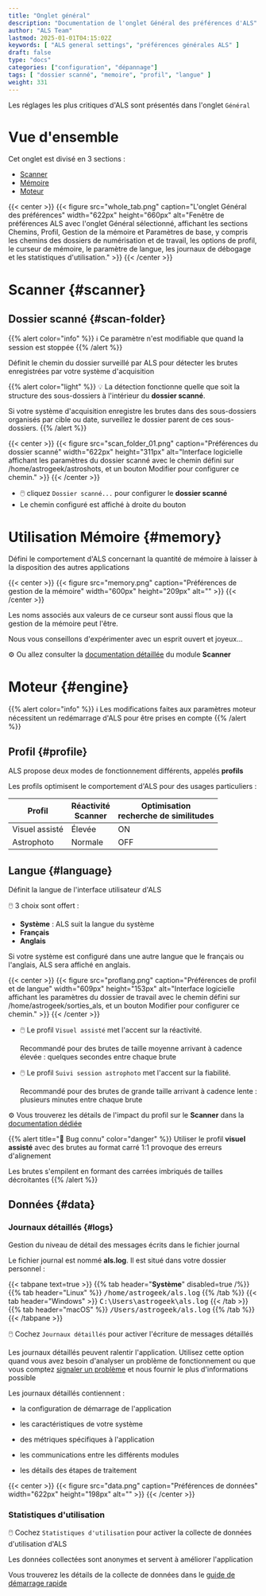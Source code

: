 ```yaml
---
title: "Onglet général"
description: "Documentation de l'onglet Général des préférences d'ALS"
author: "ALS Team"
lastmod: 2025-01-01T04:15:02Z
keywords: [ "ALS general settings", "préférences générales ALS" ]
draft: false
type: "docs"
categories: ["configuration", "dépannage"]
tags: [ "dossier scanné", "memoire", "profil", "langue" ]
weight: 331
---
```


Les réglages les plus critiques d'ALS sont présentés dans l'onglet `Général`

<div class="row">
<div class="col-md-4">

# Vue d'ensemble

Cet onglet est divisé en 3 sections :

- [Scanner](#scanner)
- [Mémoire](#memory)
- [Moteur](#engine)

</div>
<div class="col-md-8 d-flex align-items-center justify-content-center">
{{< center >}}
{{< figure src="whole_tab.png"
caption="L'onglet Général des préférences"
width="622px"
height="660px"
alt="Fenêtre de préférences ALS avec l'onglet Général sélectionné, affichant les sections Chemins, Profil, Gestion de la mémoire et Paramètres de base, y compris les chemins des dossiers de numérisation et de travail, les options de profil, le curseur de mémoire, le paramètre de langue, les journaux de débogage et les statistiques d'utilisation." >}}
{{< /center >}}

</div>
</div>

# Scanner {#scanner}

## Dossier scanné {#scan-folder}

{{% alert color="info" %}}
ℹ️ Ce paramètre n'est modifiable que quand la session est stoppée
{{% /alert %}}

Définit le chemin du dossier surveillé par ALS pour détecter les brutes enregistrées par votre système d'acquisition 

{{% alert color="light" %}}
💡 La détection fonctionne quelle que soit la structure des sous-dossiers à l'intérieur du **dossier scanné**.

Si votre système d'acquisition enregistre les brutes dans des sous-dossiers organisés par cible ou date, surveillez
le dossier parent de ces sous-dossiers.
{{% /alert %}}

{{< center >}}
{{< figure src="scan_folder_01.png"
caption="Préférences du dossier scanné"
width="622px"
height="311px"
alt="Interface logicielle affichant les paramètres du dossier scanné avec le chemin défini sur /home/astrogeek/astroshots, et un bouton Modifier pour configurer ce chemin." >}}
{{< /center >}}

- 🖱️ cliquez `Dossier scanné...` pour configurer le **dossier scanné**
- Le chemin configuré est affiché à droite du bouton

# Utilisation Mémoire {#memory}

Défini le comportement d'ALS concernant la quantité de mémoire à laisser à la disposition des autres applications

{{< center >}}
{{< figure src="memory.png"
caption="Préférences de gestion de la mémoire"
width="600px"
height="209px"
alt="" >}}
{{< /center >}}

Les noms associés aux valeurs de ce curseur sont aussi flous que la gestion de la mémoire peut l'être.

Nous vous conseillons d'expérimenter avec un esprit ouvert et joyeux... 

⚙️ Ou allez consulter la [documentation détaillée](../../../modules/scanner#memory-management) du module **Scanner**

# Moteur {#engine}

{{% alert color="info" %}}
ℹ️ Les modifications faites aux paramètres moteur nécessitent un redémarrage d'ALS pour être prises en compte
{{% /alert %}}

<div class="row">
<div class="col-md-6">

## Profil {#profile}

ALS propose deux modes de fonctionnement différents, appelés **profils**

Les profils optimisent le comportement d'ALS pour des usages particuliers :

| Profil                  | Réactivité<br>Scanner | Optimisation<br>recherche de similitudes | 
|-------------------------|-----------------------|-------------------------------------------|
| Visuel assisté          | Élevée                | ON                                        |
| Astrophoto              | Normale               | OFF                                       |


</div>
<div class="col-md-6">

## Langue {#language}

Définit la langue de l'interface utilisateur d'ALS

🖱️ 3 choix sont offert :

- **Système** : ALS suit la langue du système
- **Français**
- **Anglais**

Si votre système est configuré dans une autre langue que le français ou l'anglais, ALS sera affiché en anglais.

</div>
</div>

{{< center >}}
{{< figure src="proflang.png"
caption="Préférences de profil et de langue"
width="609px"
height="153px"
alt="Interface logicielle affichant les paramètres du dossier de travail avec le chemin défini sur /home/astrogeek/sorties_als, et un bouton Modifier pour configurer ce chemin." >}}
{{< /center >}}




- 🖱️ Le profil `Visuel assisté` met l'accent sur la réactivité. 

   Recommandé pour des brutes de taille moyenne arrivant à cadence élevée : quelques secondes entre chaque brute

- 🖱️ Le profil `Suivi session astrophoto` met l'accent sur la fiabilité.

   Recommandé pour des brutes de grande taille arrivant à cadence lente : plusieurs minutes entre chaque brute 

⚙️ Vous trouverez les détails de l'impact du profil sur le **Scanner** dans la [documentation dédiée](../../../modules/scanner#wait)

{{% alert title="🐛 Bug connu" color="danger" %}}
Utiliser le profil **visuel assisté** avec des brutes au format carré 1:1 provoque des erreurs d'alignement

Les brutes s'empilent en formant des carrées imbriqués de tailles décroitantes
{{% /alert %}}


## Données {#data}

### Journaux détaillés {#logs}

Gestion du niveau de détail des messages écrits dans le fichier journal

Le fichier journal est nommé **als.log**. Il est situé dans votre dossier personnel :

{{< tabpane text=true >}}
  {{% tab header="**Système**" disabled=true /%}}
  {{% tab header="Linux" %}}
  <span style="font-family: monospace;">/home/astrogeek/als.log</span>
  {{% /tab %}}
  {{< tab header="Windows" >}}
  <span style="font-family: monospace;">C:\Users\astrogeek\als.log</span>
  {{< /tab >}}
  {{% tab header="macOS"  %}}
  <span style="font-family: monospace;">/Users/astrogeek/als.log</span>
  {{% /tab %}}
{{< /tabpane >}}


🖱️ Cochez `Journaux détaillés` pour activer l'écriture de messages détaillés

Les journaux détaillés peuvent ralentir l'application. Utilisez cette option quand vous avez besoin d'analyser
un problème de fonctionnement ou que vous comptez [signaler un problème](https://github.com/deufrai/als/issues) et 
nous fournir le plus d'informations possible 

Les journaux détaillés contiennent :
<div class="row">
<div class="col-md-6">

- la configuration de démarrage de l'application

- les caractéristiques de votre système

- des métriques spécifiques à l'application

</div>
<div class="col-md-6">

- les communications entre les différents modules

- les détails des étapes de traitement
</div>
</div>


{{< center >}}
{{< figure src="data.png"
caption="Préférences de données"
width="622px"
height="198px"
alt="" >}}
{{< /center >}}

### Statistiques d'utilisation

🖱️ Cochez `Statistiques d'utilisation` pour activer la collecte de données d'utilisation d'ALS

Les données collectées sont anonymes et servent à améliorer l'application

Vous trouverez les détails de la collecte de données dans le [guide de démarrage rapide](../../../quickstart#usage-stats)

